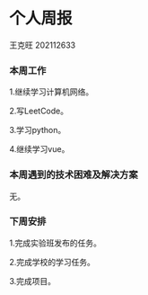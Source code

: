 # 个人周报

王克旺 202112633

### 本周工作

 1.继续学习计算机网络。

 2.写LeetCode。

 3.学习python。

 4.继续学习vue。

### 本周遇到的技术困难及解决方案

 无。

### 下周安排

 1.完成实验班发布的任务。

 2.完成学校的学习任务。

 3.完成项目。